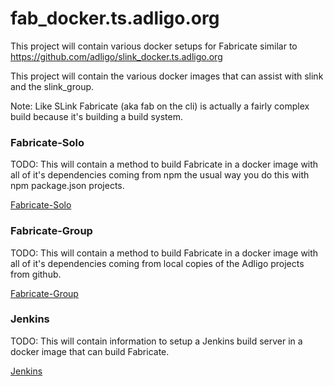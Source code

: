 # fab_docker.ts.adligo.org
This project will contain various docker setups for Fabricate similar to https://github.com/adligo/slink_docker.ts.adligo.org

This project will contain the various docker images that can assist with slink and the slink_group.  


Note:  Like SLink Fabricate (aka fab on the cli) is actually a fairly complex build because it's building a build system.  


### Fabricate-Solo

TODO: This will contain a method to build Fabricate in a docker image with all of it's dependencies coming from npm the usual way you do this with npm package.json projects.

[Fabricate-Solo](fab-solo/README.md)

### Fabricate-Group

TODO: This will contain a method to build Fabricate in a docker image with all of it's dependencies coming from local copies of the Adligo projects from github.

[Fabricate-Group](fab-group/README.md)

### Jenkins

TODO: This will contain information to setup a Jenkins build server in a docker image that can build Fabricate.

[Jenkins](jenkins/README.md)
